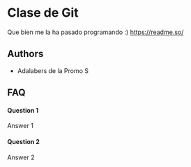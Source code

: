 # Clase de Git

Que bien me la ha pasado programando :)
https://readme.so/

## Authors

- Adalabers de la Promo S 

## FAQ

#### Question 1

Answer 1

#### Question 2

Answer 2
